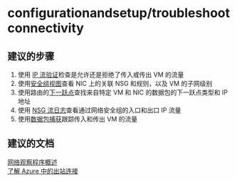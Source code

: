 <properties
    pageTitle="configurationandsetup/troubleshootconnectivity"
    description="configurationandsetup/troubleshootconnectivity"
    service="microsoft.network"
    resource="virtualnetworks"
    authors="radwiv"
    displayOrder=""
    selfHelpType="generic"
    supportTopicIds="32584260"
    resourceTags=""
    productPesIds="15526"
    cloudEnvironments="public"
/>


# configurationandsetup/troubleshootconnectivity
<a id="configurationandsetuptroubleshootconnectivity" class="xliff"></a>

## **建议的步骤**
<a id="recommended-steps" class="xliff"></a>
1. 使用 [IP 流验证](data-blade:microsoft_azure_network.verifyipflowblade)检查是允许还是拒绝了传入或传出 VM 的流量<br>
2. 使用[安全组视图](data-blade:microsoft_azure_network.networkwatchersecuritygroupviewblade)查看 NIC 上的关联 NSG 和规则，以及 VM 的子网级别<br>
3. 使用路由的[下一跃点](data-blade:microsoft_azure_network.getnexthopblade)查找来自特定 VM 和 NIC 的数据包的下一跃点类型和 IP 地址<br>
4. 使用 [NSG 流日志](data-blade:microsoft_azure_network.flowlogsblade)查看通过网络安全组的入口和出口 IP 流量<br>
5. 使用[数据包捕获](data-blade:microsoft_azure_network.networkwatcherpacketcaptureblade)跟踪传入和传出 VM 的流量<br>

## **建议的文档**
<a id="recommended-documents" class="xliff"></a>
[网络观察程序概述](https://docs.microsoft.com/azure/network-watcher/network-watcher-monitoring-overview)<br>
[了解 Azure 中的出站连接](https://docs.microsoft.com/azure/load-balancer/load-balancer-outbound-connections)
